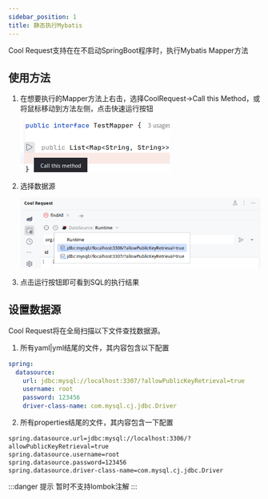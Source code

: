 ```yaml
---
sidebar_position: 1
title: 静态执行Mybatis
---
```


Cool Request支持在在不启动SpringBoot程序时，执行Mybatis Mapper方法

##  使用方法

1. 在想要执行的Mapper方法上右击，选择CoolRequest->Call this Method，或将鼠标移动到方法左侧，点击快速运行按钮

    ![Alt text](../images/mybatis-call.png)

2. 选择数据源

    ![Alt text](../images/mybatis-select-datasource.png)

3. 点击运行按钮即可看到SQL的执行结果

## 设置数据源

Cool Request将在全局扫描以下文件查找数据源。

1. 所有yaml|yml结尾的文件，其内容包含以下配置
```yml
spring:
  datasource:
    url: jdbc:mysql://localhost:3307/?allowPublicKeyRetrieval=true
    username: root
    password: 123456
    driver-class-name: com.mysql.cj.jdbc.Driver
```
2. 所有properties结尾的文件，其内容包含一下配置

```properties
spring.datasource.url=jdbc:mysql://localhost:3306/?allowPublicKeyRetrieval=true
spring.datasource.username=root
spring.datasource.password=123456
spring.datasource.driver-class-name=com.mysql.cj.jdbc.Driver
```

:::danger 提示
暂时不支持lombok注解
:::
